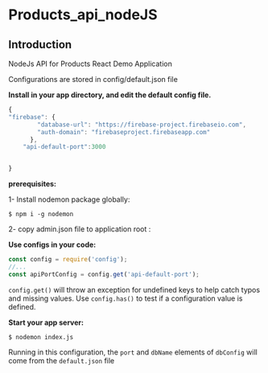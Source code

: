 # Products_api_nodeJS

Introduction
------------

NodeJs API for Products React Demo Application

Configurations are stored in config/default.json file

**Install in your app directory, and edit the default config file.**

```js
{
"firebase": {
        "database-url": "https://firebase-project.firebaseio.com",
        "auth-domain": "firebaseproject.firebaseapp.com"
      },
    "api-default-port":3000


}

```


**prerequisites:**


1- Install nodemon package globally:

```shell
$ npm i -g nodemon
```

2- copy admin.json file to application root :

**Use configs in your code:**

```js
const config = require('config');
//...
const apiPortConfig = config.get('api-default-port');

```

`config.get()` will throw an exception for undefined keys to help catch typos and missing values.
Use `config.has()` to test if a configuration value is defined.


**Start your app server:**

```shell
$ nodemon index.js
```

Running in this configuration, the `port` and `dbName` elements of `dbConfig`
will come from the `default.json` file






